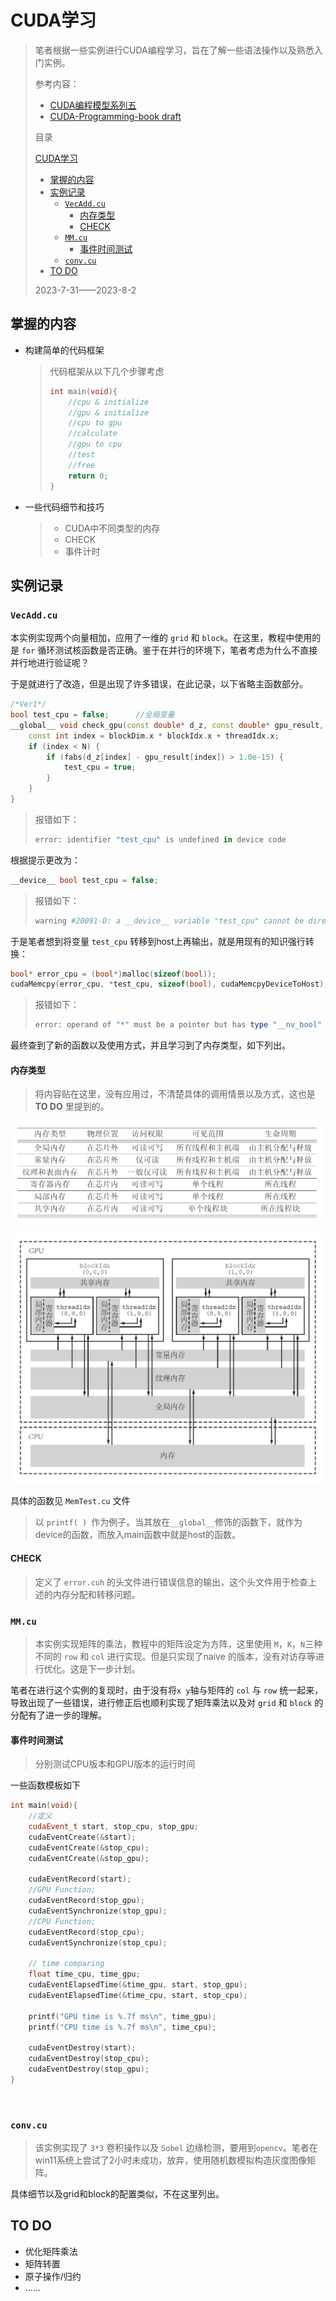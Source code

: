 # CUDA学习

> 笔者根据一些实例进行CUDA编程学习，旨在了解一些语法操作以及熟悉入门实例。
>
> 参考内容：
>
> - [CUDA编程模型系列五](https://www.bilibili.com/video/BV1vP411v7g4/?spm_id_from=333.788&vd_source=f9a58fa9ec474778cd43832fb746c14a)
> - [CUDA-Programming-book draft](https://github.com/brucefan1983/CUDA-Programming/blob/master/src/book_draft.pdf)
>
> 目录
>
>  [CUDA学习](#cuda学习)
>  - [掌握的内容](#掌握的内容)
>  - [实例记录](#实例记录)
>    - [`VecAdd.cu`](#vecaddcu)
>      - [内存类型](#内存类型)
>      - [CHECK](#check)
>    - [`MM.cu`](#mmcu)
>      - [事件时间测试](#事件时间测试)
>    - [`conv.cu`](#convcu)
>  - [TO DO](#to-do)
>
> 2023-7-31——2023-8-2



## 掌握的内容

- 构建简单的代码框架

  > 代码框架从以下几个步骤考虑
  >
  > ```c++
  > int main(void){
  >     //cpu & initialize
  >     //gpu & initialize
  >     //cpu to gpu
  >     //calculate
  >     //gpu to cpu
  >     //test
  >     //free
  >     return 0;
  > }
  > ```

- 一些代码细节和技巧

  > - CUDA中不同类型的内存
  > - CHECK
  > - 事件计时

## 实例记录

### `VecAdd.cu`

本实例实现两个向量相加，应用了一维的 `grid` 和 `block`。在这里，教程中使用的是 `for` 循环测试核函数是否正确。鉴于在并行的环境下，笔者考虑为什么不直接并行地进行验证呢？

于是就进行了改造，但是出现了许多错误，在此记录，以下省略主函数部分。

```c++
/*Ver1*/
bool test_cpu = false;		//全局变量
__global__ void check_gpu(const double* d_z, const double* gpu_result, const int N) {
	const int index = blockDim.x * blockIdx.x + threadIdx.x;
	if (index < N) {
		if (fabs(d_z[index] - gpu_result[index]) > 1.0e-15) {
			test_cpu = true;
		}
	}
}
```

> 报错如下：
>
> ```powershell
> error: identifier "test_cpu" is undefined in device code
> ```

根据提示更改为：

```c++
__device__ bool test_cpu = false;
```

> 报错如下：
>
> ```powershell
> warning #20091-D: a __device__ variable "test_cpu" cannot be directly read in a host function
> ```

于是笔者想到将变量 `test_cpu` 转移到host上再输出，就是用现有的知识强行转换：

```c++
bool* error_cpu = (bool*)malloc(sizeof(bool));
cudaMemcpy(error_cpu, *test_cpu, sizeof(bool), cudaMemcpyDeviceToHost);
```

> 报错如下：
>
> ```powershell
> error: operand of "*" must be a pointer but has type "__nv_bool"
> ```

最终查到了新的函数以及使用方式，并且学习到了内存类型，如下列出。

#### 内存类型

> 将内容贴在这里，没有应用过，不清楚具体的调用情景以及方式，这也是 **TO DO** 里提到的。

![image](imgs/GPUmem2.png)

![image](imgs/GPUmem1.png)

具体的函数见 `MemTest.cu` 文件

> 以 `printf( ) `作为例子。当其放在`__global__`修饰的函数下，就作为device的函数，而放入main函数中就是host的函数。

#### CHECK

> 定义了 `error.cuh` 的头文件进行错误信息的输出，这个头文件用于检查上述的内存分配和转移问题。



### `MM.cu`

> 本实例实现矩阵的乘法，教程中的矩阵设定为方阵，这里使用 `M`，`K`，`N`三种不同的 `row` 和 `col` 进行实现。但是只实现了naive 的版本，没有对访存等进行优化。这是下一步计划。

笔者在进行这个实例的复现时，由于没有将`x y`轴与矩阵的 `col` 与 `row` 统一起来，导致出现了一些错误，进行修正后也顺利实现了矩阵乘法以及对 `grid` 和 `block` 的分配有了进一步的理解。

#### 事件时间测试

> 分别测试CPU版本和GPU版本的运行时间

一些函数模板如下

```c++
int main(void){
    //定义
	cudaEvent_t start, stop_cpu, stop_gpu;
	cudaEventCreate(&start);
	cudaEventCreate(&stop_cpu);
	cudaEventCreate(&stop_gpu);    
    
    cudaEventRecord(start);
    //GPU Function;
    cudaEventRecord(stop_gpu);
	cudaEventSynchronize(stop_gpu);
    //CPU Function;
	cudaEventRecord(stop_cpu);
	cudaEventSynchronize(stop_cpu);    
    
    // time comparing
	float time_cpu, time_gpu;
	cudaEventElapsedTime(&time_gpu, start, stop_gpu);
	cudaEventElapsedTime(&time_cpu, start, stop_cpu);

	printf("GPU time is %.7f ms\n", time_gpu);
	printf("CPU time is %.7f ms\n", time_cpu);

	cudaEventDestroy(start);
	cudaEventDestroy(stop_cpu);
	cudaEventDestroy(stop_gpu);
}	
```

​                                           

### `conv.cu`

> 该实例实现了 `3*3` 卷积操作以及 `Sobel` 边缘检测，要用到`opencv`。笔者在win11系统上尝试了2小时未成功，放弃，使用随机数模拟构造灰度图像矩阵。

具体细节以及grid和block的配置类似，不在这里列出。

## TO DO

- 优化矩阵乘法
- 矩阵转置
- 原子操作/归约
- ......
